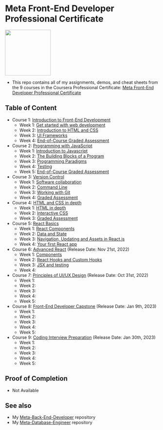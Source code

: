 # Meta Front-End Developer Professional Certificate

<img src="./meta-logo.png" width=150>

- This repo contains all of my assignments, demos, and cheat sheets from the 9 courses in the Coursera Professional Certificate: [Meta Front-End Developer Professional Certificate](https://www.coursera.org/professional-certificates/meta-front-end-developer)

## Table of Content

- Course 1: [Introduction to Front-End Development](https://github.com/ginny100/Meta-Front-End-Developer/tree/master/Course%201%20-%20Introduction%20to%20Front-End%20Development)
  * Week 1: [Get started with web development](https://github.com/ginny100/Meta-Front-End-Developer/tree/master/Course%201%20-%20Introduction%20to%20Front-End%20Development/Week%201%20-%20Get%20started%20with%20web%20development)
  * Week 2: [Introduction to HTML and CSS](https://github.com/ginny100/Meta-Front-End-Developer/tree/master/Course%201%20-%20Introduction%20to%20Front-End%20Development/Week%202%20-%20Introduction%20to%20HTML%20and%20CSS)
  * Week 3: [UI Frameworks](https://github.com/ginny100/Meta-Front-End-Developer/tree/master/Course%201%20-%20Introduction%20to%20Front-End%20Development/Week%203%20-%20UI%20Frameworks)
  * Week 4: [End-of-Course Graded Assessment](https://github.com/ginny100/Meta-Front-End-Developer/tree/master/Course%201%20-%20Introduction%20to%20Front-End%20Development/Week%204%20-%20End-of-Course%20Graded%20Assessment)
- Course 2: [Programming with JavaScript](https://github.com/ginny100/Meta-Front-End-Developer/tree/master/Course%202%20-%20Programming%20with%20JavaScript)
  * Week 1: [Introduction to Javascript](https://github.com/ginny100/Meta-Front-End-Developer/tree/master/Course%202%20-%20Programming%20with%20JavaScript/Week%201%20-%20Introduction%20to%20Javascript)
  * Week 2: [The Building Blocks of a Program](https://github.com/ginny100/Meta-Front-End-Developer/tree/master/Course%202%20-%20Programming%20with%20JavaScript/Week%202%20-%20The%20Building%20Blocks%20of%20a%20Program)
  * Week 3: [Programming Paradigms](https://github.com/ginny100/Meta-Front-End-Developer/tree/master/Course%202%20-%20Programming%20with%20JavaScript/Week%203%20-%20Programming%20Paradigms)
  * Week 4: [Testing](https://github.com/ginny100/Meta-Front-End-Developer/tree/master/Course%202%20-%20Programming%20with%20JavaScript/Week%204%20-%20Testing)
  * Week 5: [End-of-Course Graded Assessment](https://github.com/ginny100/Meta-Front-End-Developer/tree/master/Course%202%20-%20Programming%20with%20JavaScript/Week%205%20-%20End-of-Course%20Graded%20Assessment)
- Course 3: [Version Control](https://github.com/ginny100/Meta-Front-End-Developer/tree/master/Course%203%20-%20Version%20Control)
  * Week 1: [Software collaboration](https://github.com/ginny100/Meta-Front-End-Developer/tree/master/Course%203%20-%20Version%20Control/Week%201%20-%20Software%20collaboration)
  * Week 2: [Command Line](https://github.com/ginny100/Meta-Front-End-Developer/tree/master/Course%203%20-%20Version%20Control/Week%202%20-%20Command%20Line)
  * Week 3: [Working with Git](https://github.com/ginny100/Meta-Front-End-Developer/tree/master/Course%203%20-%20Version%20Control/Week%203%20-%20Working%20with%20Git)
  * Week 4: [Graded Assessment](https://github.com/ginny100/Meta-Front-End-Developer/tree/master/Course%203%20-%20Version%20Control/Week%204%20-%20Graded%20Assessment)
- Course 4: [HTML and CSS in depth](https://github.com/ginny100/Meta-Front-End-Developer/tree/master/Course%204%20-%20HTML%20and%20CSS%20in%20depth)
  * Week 1: [HTML in depth](https://github.com/ginny100/Meta-Front-End-Developer/tree/master/Course%204%20-%20HTML%20and%20CSS%20in%20depth/Week%201%20-%20HTML%20in%20depth)
  * Week 2: [Interactive CSS](https://github.com/ginny100/Meta-Front-End-Developer/tree/master/Course%204%20-%20HTML%20and%20CSS%20in%20depth/Week%202%20-%20Interactive%20CSS)
  * Week 3: [Graded Assessment](https://github.com/ginny100/Meta-Front-End-Developer/tree/master/Course%204%20-%20HTML%20and%20CSS%20in%20depth/Week%203%20-%20Graded%20Assessment)
- Course 5: [React Basics](https://github.com/ginny100/Meta-Front-End-Developer/tree/master/Course%205%20-%20React%20Basics)
  * Week 1: [React Components](https://github.com/ginny100/Meta-Front-End-Developer/tree/master/Course%205%20-%20React%20Basics/Week%201%20-%20React%20Components)
  * Week 2: [Data and State](https://github.com/ginny100/Meta-Front-End-Developer/tree/master/Course%205%20-%20React%20Basics/Week%202%20-%20Data%20and%20State)
  * Week 3: [Navigation, Updating and Assets in React.js](https://github.com/ginny100/Meta-Front-End-Developer/tree/master/Course%205%20-%20React%20Basics/Week%203%20-%20Navigation%2C%20Updating%20and%20Assets%20in%20React.js)
  * Week 4: [Your first React app](https://github.com/ginny100/Meta-Front-End-Developer/tree/master/Course%205%20-%20React%20Basics/Week%204%20-%20Your%20first%20React%20app)
- Course 6: [Advanced React](https://www.coursera.org/learn/advanced-react?specialization=meta-front-end-developer) (Release Date: Nov 21st, 2022)
  * Week 1: [Components](https://github.com/ginny100/Meta-Front-End-Developer/tree/master/Course%206%20-%20Advanced%20React/Week%201%20-%20Components)
  * Week 2: [React Hooks and Custom Hooks](https://github.com/ginny100/Meta-Front-End-Developer/tree/master/Course%206%20-%20Advanced%20React/Week%202%20-%20React%20Hooks%20and%20Custom%20Hooks)
  * Week 3: [JSX and testing](https://github.com/ginny100/Meta-Front-End-Developer/tree/master/Course%206%20-%20Advanced%20React/Week%203%20-%20JSX%20and%20testing)
  * Week 4: 
- Course 7: [Principles of UI/UX Design](https://www.coursera.org/learn/principles-of-ui-ux-design?specialization=meta-front-end-developer) (Release Date: Oct 31st, 2022)
  * Week 1: 
  * Week 2: 
  * Week 3: 
  * Week 4: 
  * Week 5: 
- Course 8: [Front-End Developer Capstone](https://www.coursera.org/learn/meta-front-end-developer-capstone?specialization=meta-front-end-developer) (Release Date: Jan 9th, 2023)
  * Week 1: 
  * Week 2: 
  * Week 3: 
  * Week 4: 
  * Week 5: 
- Course 9: [Coding Interview Preparation](https://www.coursera.org/learn/coding-interview-preparation?specialization=meta-front-end-developer) (Release Date: Jan 30th, 2023)
  * Week 1: 
  * Week 2: 
  * Week 3: 
  * Week 4: 
  * Week 5: 

## Proof of Completion

- Not Available

## See also

- My [Meta-Back-End-Developer](https://github.com/ginny100/Meta-Back-End-Developer) repository
- My [Meta-Database-Engineer](https://github.com/ginny100/Meta-Database-Engineer) repository
